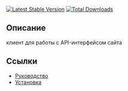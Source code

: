 [![Latest Stable Version](https://poser.pugx.org/yii2module/yii2-rest-client/v/stable.png)](https://packagist.org/packages/yii2module/yii2-rest-client)
[![Total Downloads](https://poser.pugx.org/yii2module/yii2-rest-client/downloads.png)](https://packagist.org/packages/yii2module/yii2-rest-client)

## Описание

клиент для работы с API-интерфейсом сайта

## Ссылки

* [Руководство](guide/ru/README.md)
* [Установка](guide/ru/install.md)
